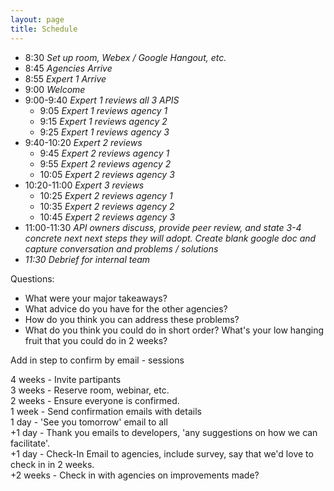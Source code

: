 ```yaml
---
layout: page
title: Schedule
---
```


* 8:30 *Set up room, Webex / Google Hangout, etc.*
* 8:45 *Agencies Arrive*
* 8:55 *Expert 1 Arrive*
* 9:00 *Welcome*
* 9:00-9:40  *Expert 1 reviews all 3 APIS*
   * 9:05 *Expert 1 reviews agency 1*  
   * 9:15 *Expert 1 reviews agency 2*   
   * 9:25 *Expert 1 reviews agency 3*  
* 9:40-10:20   *Expert 2 reviews*
   * 9:45 *Expert 2 reviews agency 1*  
   * 9:55 *Expert 2 reviews agency 2*   
   * 10:05 *Expert 2 reviews agency 3* 
* 10:20-11:00  *Expert 3 reviews*
   * 10:25 *Expert 2 reviews agency 1*  
   * 10:35 *Expert 2 reviews agency 2*   
   * 10:45 *Expert 2 reviews agency 3*
* 11:00-11:30  *API owners discuss, provide peer review, and state 3-4 concrete next next steps they will adopt. Create  blank google doc and capture conversation and problems / solutions*
* *11:30 Debrief for internal team* 

   

Questions:   
* What were your major takeaways?   
* What advice do you have for the other agencies?     
* How do you think you can address these problems? 
* What do you think you could do in short order?  What's your low hanging fruit that you could do in 2 weeks?   


      
Add in step to confirm  by email - sessions 



4 weeks - Invite partipants   
3 weeks - Reserve room, webinar, etc.   
2 weeks - Ensure everyone is confirmed.   
1 week - Send confirmation emails with details    
1 day - 'See you tomorrow' email to all    
+1 day - Thank you emails to developers, 'any suggestions on how we can facilitate'.     
+1 day - Check-In Email to agencies, include survey, say that we'd love to check in in 2 weeks.     
+2 weeks - Check in with agencies on improvements made?   
   
